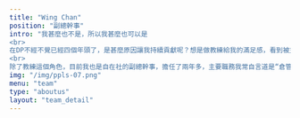```yaml
---
title: "Wing Chan"
position: "副總幹事"
intro: "我甚麼也不是，所以我甚麼也可以是
<br>
在DP不經不覺已經四個年頭了，是甚麼原因讓我持續貢獻呢？想是做教練給我的滿足感，看到被支持學員的變化，特別是愛自己多了、與身邊的人關係和諧了及願意貢獻的心大了，這一切一切都是推動我持續做教練的原因。DP28畢業後，由DP29至DP40我一直繼續在這個夢想裡飛翔，好難得9號仔 (九型人格) 有夢想呀！更難得是甚麼心理學、社工、NLP的學識都 “欠奉” 的我，只憑一股熱誠與傻勁，在每次入班房均以真誠的心對待每位學員，與他們溝通、相處。最感恩的是組員們有收到，畢業後亦保持聯絡及聯誼。
<br>
除了教練這個角色，目前我也是自在社的副總幹事，擔任了兩年多，主要職務我常自言道是“倉管”，執倉斷捨離是我的強項。看似有很多雜務要處理，同時我好多謝那些兩脇插刀的義工buddies不時出手相助一齊做，感受到大家都好無私的。團隊不是一個人做得有多好有多勁，而是大家可以發揮自己優點，互補不足才能夠真正讓團隊起飛的。"
img: "/img/ppls-07.png"
menu: "team"
type: "aboutus"
layout: "team_detail"
---
```

